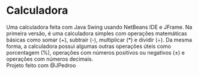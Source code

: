 # Calculadora

Uma calculadora feita com Java Swing usando NetBeans IDE e JFrame. Na primeira versão, é uma calculadora simples com operações matemáticas básicas como somar (+), subtrair (-), multiplicar (*) e dividir (÷). Da mesma forma, a calculadora possui algumas outras operações úteis como porcentagem (%), operações com números positivos ou negativos (±) e operações com números decimais.<br>
Projeto feito com @JPedroo
 
